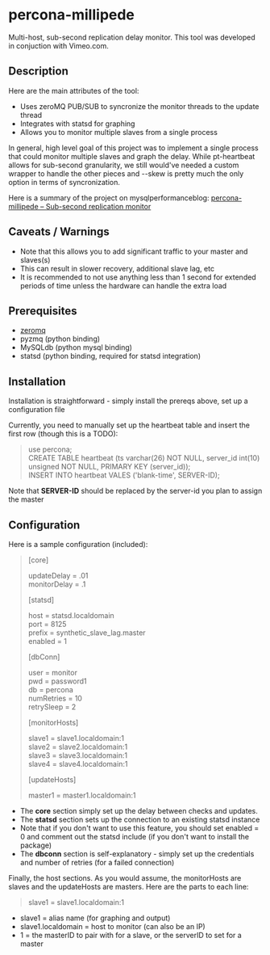 percona-millipede
=================

Multi-host, sub-second replication delay monitor.  This tool was developed in conjuction with Vimeo.com.

Description
-----------

Here are the main attributes of the tool:

* Uses zeroMQ PUB/SUB to syncronize the monitor threads to the update thread
* Integrates with statsd for graphing
* Allows you to monitor multiple slaves from a single process

In general, high level goal of this project was to implement a single process that could monitor multiple slaves and graph the delay.  While pt-heartbeat allows for sub-second granularity, we still would've needed a custom wrapper to handle the other pieces and --skew is pretty much the only option in terms of syncronization.  

Here is a summary of the project on mysqlperformanceblog: [percona-millipede – Sub-second replication monitor](http://www.mysqlperformanceblog.com/2014/03/25/percona-millip…cation-monitor)

Caveats / Warnings
------------------

* Note that this allows you to add significant traffic to your master and slaves(s)
 * This can result in slower recovery, additional slave lag, etc
 * It is recommended to not use anything less than 1 second for extended periods of time unless the hardware can handle the extra load

Prerequisites
-------------

* [zeromq](http://zeromq.org/)
* pyzmq (python binding)
* MySQLdb (python mysql binding)
* statsd (python binding, required for statsd integration)

Installation
------------

Installation is straightforward - simply install the prereqs above, set up a configuration file

Currently, you need to manually set up the heartbeat table and insert the first row (though this is a TODO):

> use percona;  
> CREATE TABLE heartbeat (ts varchar(26) NOT NULL, server_id int(10) unsigned NOT NULL, PRIMARY KEY (server_id));  
> INSERT INTO heartbeat VALES ('blank-time', SERVER-ID);

Note that **SERVER-ID** should be replaced by the server-id you plan to assign the master

Configuration
-------------

Here is a sample configuration (included):

> [core]
> 
> updateDelay = .01  
> monitorDelay = .1
> 
> [statsd]
> 
> host = statsd.localdomain  
> port = 8125  
> prefix = synthetic_slave_lag.master  
> enabled = 1
> 
> [dbConn]
> 
> user = monitor  
> pwd = password1  
> db = percona  
> numRetries = 10  
> retrySleep = 2
> 
> [monitorHosts]
> 
> slave1 = slave1.localdomain:1  
> slave2 = slave2.localdomain:1  
> slave3 = slave3.localdomain:1  
> slave4 = slave4.localdomain:1
> 
> [updateHosts]
> 
> master1 = master1.localdomain:1

* The **core** section simply set up the delay between checks and updates.
* The **statsd** section sets up the connection to an existing statsd instance
 * Note that if you don't want to use this feature, you should set enabled = 0 and comment out the statsd include (if you don't want to install the package)
* The **dbconn** section is self-explanatory - simply set up the credentials and number of retries (for a failed connection)

Finally, the host sections.  As you would assume, the monitorHosts are slaves and the updateHosts are masters.  Here are the parts to each line:

> slave1 = slave1.localdomain:1

* slave1 = alias name (for graphing and output)
* slave1.localdomain = host to monitor (can also be an IP)
* 1 = the masterID to pair with for a slave, or the serverID to set for a master

